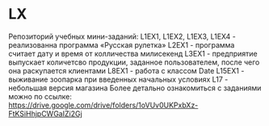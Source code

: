 # LX
Репозиторий учебных мини-заданий:
L1EX1, L1EX2, L1EX3, L1EX4 - реализованна программа «Русская рулетка»
L2EX1 - программа считает дату и время от колличества милисекенд
L3EХ1 - предприятие выпускает количетсво продукции, заданное пользователем, после чего она раскупается клиентами
L8EХ1 - работа с классом Date
L15EХ1 - выживание зоопарка при введенных начальных условиях
L17 - небольшая версия магазина
Более детально ознакомиться с заданиями можно по ссылке: https://drive.google.com/drive/folders/1oVUv0UKPxbXz-FtKSiHhjpCWGaIZi2Gj
